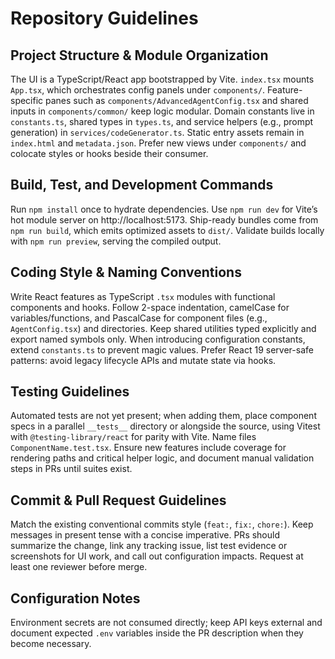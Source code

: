 # Repository Guidelines

## Project Structure & Module Organization
The UI is a TypeScript/React app bootstrapped by Vite. `index.tsx` mounts `App.tsx`, which orchestrates config panels under `components/`. Feature-specific panes such as `components/AdvancedAgentConfig.tsx` and shared inputs in `components/common/` keep logic modular. Domain constants live in `constants.ts`, shared types in `types.ts`, and service helpers (e.g., prompt generation) in `services/codeGenerator.ts`. Static entry assets remain in `index.html` and `metadata.json`. Prefer new views under `components/` and colocate styles or hooks beside their consumer.

## Build, Test, and Development Commands
Run `npm install` once to hydrate dependencies. Use `npm run dev` for Vite’s hot module server on http://localhost:5173. Ship-ready bundles come from `npm run build`, which emits optimized assets to `dist/`. Validate builds locally with `npm run preview`, serving the compiled output.

## Coding Style & Naming Conventions
Write React features as TypeScript `.tsx` modules with functional components and hooks. Follow 2-space indentation, camelCase for variables/functions, and PascalCase for component files (e.g., `AgentConfig.tsx`) and directories. Keep shared utilities typed explicitly and export named symbols only. When introducing configuration constants, extend `constants.ts` to prevent magic values. Prefer React 19 server-safe patterns: avoid legacy lifecycle APIs and mutate state via hooks.

## Testing Guidelines
Automated tests are not yet present; when adding them, place component specs in a parallel `__tests__` directory or alongside the source, using Vitest with `@testing-library/react` for parity with Vite. Name files `ComponentName.test.tsx`. Ensure new features include coverage for rendering paths and critical helper logic, and document manual validation steps in PRs until suites exist.

## Commit & Pull Request Guidelines
Match the existing conventional commits style (`feat:`, `fix:`, `chore:`). Keep messages in present tense with a concise imperative. PRs should summarize the change, link any tracking issue, list test evidence or screenshots for UI work, and call out configuration impacts. Request at least one reviewer before merge.

## Configuration Notes
Environment secrets are not consumed directly; keep API keys external and document expected `.env` variables inside the PR description when they become necessary.
